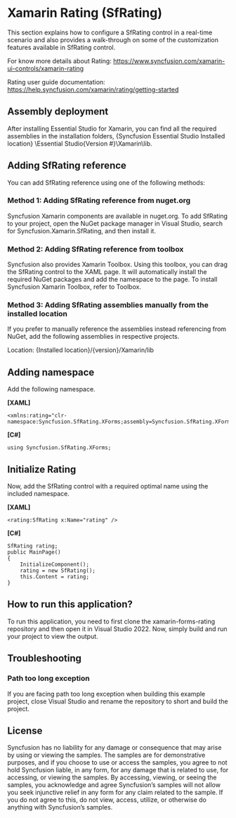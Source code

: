 # Xamarin Rating (SfRating) 

This section explains how to configure a SfRating control in a real-time scenario and also provides a walk-through on some of the customization features available in SfRating control.

For know more details about Rating: https://www.syncfusion.com/xamarin-ui-controls/xamarin-rating

Rating user guide documentation: https://help.syncfusion.com/xamarin/rating/getting-started

## Assembly deployment
After installing Essential Studio for Xamarin, you can find all the required assemblies in the installation folders, {Syncfusion Essential Studio Installed location} \Essential Studio\{Version #}\Xamarin\lib.

## Adding SfRating reference
You can add SfRating reference using one of the following methods:

### Method 1: Adding SfRating reference from nuget.org

Syncfusion Xamarin components are available in nuget.org. To add SfRating to your project, open the NuGet package manager in Visual Studio, search for Syncfusion.Xamarin.SfRating, and then install it.

### Method 2: Adding SfRating reference from toolbox

Syncfusion also provides Xamarin Toolbox. Using this toolbox, you can drag the SfRating control to the XAML page. It will automatically install the required NuGet packages and add the namespace to the page. To install Syncfusion Xamarin Toolbox, refer to Toolbox.

### Method 3: Adding SfRating assemblies manually from the installed location

If you prefer to manually reference the assemblies instead referencing from NuGet, add the following assemblies in respective projects.

Location: {Installed location}/{version}/Xamarin/lib
## Adding namespace
Add the following namespace.

**[XAML]**

```
<xmlns:rating="clr-namespace:Syncfusion.SfRating.XForms;assembly=Syncfusion.SfRating.XForms"/>

```

**[C#]**

```
using Syncfusion.SfRating.XForms;
```
## Initialize Rating
Now, add the SfRating control with a required optimal name using the included namespace.

**[XAML]**

```
<rating:SfRating x:Name="rating" />
```

**[C#]**

```
SfRating rating;
public MainPage()
{
    InitializeComponent();
    rating = new SfRating();
    this.Content = rating;
}

```
## How to run this application?

To run this application, you need to first clone the xamarin-forms-rating repository and then open it in Visual Studio 2022. Now, simply build and run your project to view the output.

## <a name="troubleshooting"></a>Troubleshooting ##
### Path too long exception
If you are facing path too long exception when building this example project, close Visual Studio and rename the repository to short and build the project.

## License

Syncfusion has no liability for any damage or consequence that may arise by using or viewing the samples. The samples are for demonstrative purposes, and if you choose to use or access the samples, you agree to not hold Syncfusion liable, in any form, for any damage that is related to use, for accessing, or viewing the samples. By accessing, viewing, or seeing the samples, you acknowledge and agree Syncfusion’s samples will not allow you seek injunctive relief in any form for any claim related to the sample. If you do not agree to this, do not view, access, utilize, or otherwise do anything with Syncfusion’s samples.